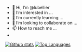 - 👋 Hi, I’m @lubellier
- 👀 I’m interested in ...
- 🌱 I’m currently learning ...
- 💞️ I’m looking to collaborate on ...
- 📫 How to reach me ...
- 
[![Github stats](https://github-readme-stats.vercel.app/api?username=lubellier&theme=radical&count_private=false&show_icons=true)](https://github.com/anuraghazra/github-readme-stats)
[![Top Languages](https://github-readme-stats.vercel.app/api/top-langs/?username=lubellier&layout=compact&theme=radical&hide=html,css&langs_count=10)](https://github.com/anuraghazra/github-readme-stats)
<!---
lubellier/lubellier is a ✨ special ✨ repository because its `README.md` (this file) appears on your GitHub profile.
You can click the Preview link to take a look at your changes.
--->
